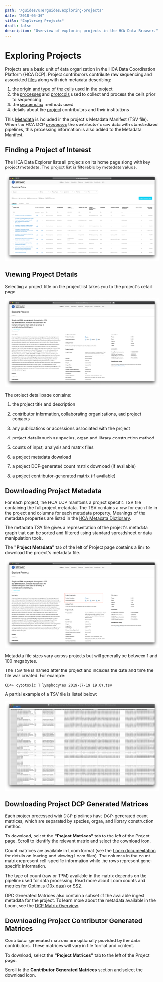 ```yaml
---
path: "/guides/userguides/exploring-projects"
date: "2018-05-30"
title: "Exploring Projects"
draft: false
description: "Overview of exploring projects in the HCA Data Browser."
---
```


# Exploring Projects

Projects are a basic unit of data organization in the HCA Data Coordination Platform (HCA DCP). Project contributors contribute raw sequencing and associated [files](/metadata/dictionary/file/sequence_file) along with rich metadata describing:

  1. the  [origin and type of the cells](/metadata/dictionary/biomaterial/cell_line) used in the project
  1. the [processes](/metadata/dictionary/process/analysis/analysis_process) and [protocols](/metadata/dictionary/protocol/biomaterial_collection/aggregate_generation_protocol) used to collect and process the cells prior to sequencing
  1. the  [sequencing](/metadata/dictionary/protocol/sequencing/sequencing_protocol) methods used
  1. details about the [project](/metadata/dictionary/project/project) contributors and their institutions
 
This [Metadata](/metadata/dictionary/process/analysis/analysis_process) is included in the project's Metadata Manifest (TSV file). When the HCA DCP [processes](/pipelines) the contributor's raw data with standardized pipelines, this processing information is also added to the Metadata Manifest. 

## Finding a Project of Interest

The HCA Data Explorer lists all projects on its home page along with key project metadata. The project list is filterable by metadata values. 

![Browsing Projects in the Data Explorer](../_images/exploring-projects-project-list.png "Exploring Projects")


## Viewing Project Details

Selecting a project title on the project list takes you to the project's detail page. 

![Viewing Project Details](../_images/exploring-projects-project-detail.png "Project Detail")


The project detail page contains:

1. the project title and description

1. contributor information, collaborating organizations, and project contacts

1. any publications or accessions associated with the project 

1. project details such as species, organ and library construction method 

1. counts of input, analysis and matrix files

1. a project metadata download

1. a project DCP-generated count matrix download (if available)

1. a project contributor-generated matrix (if available)

## Downloading Project Metadata

For each project, the HCA DCP maintains a project specific TSV file containing the full project metadata. The TSV contains a row for each file in the project and columns for each metadata property. Meanings of the metadata properties are listed in the [HCA Metadata Dictionary](/metadata).

The metadata TSV file gives a representation of the project's metadata graph that can be sorted and filtered using standard spreadsheet or data manipulation tools.

The **"Project Metadata"** tab of the left of Project page contains a link to download the project's metadata file.

![Project Metadata](../_images/exploring-projects-project-downloads.png "Project Downloads")

Metadata file sizes vary across projects but will generally be between 1 and 100 megabytes.

The TSV file is named after the project and includes the date and time the file was created. For example:

``` 
CD4+ cytotoxic T lymphocytes 2019-07-19 19.09.tsv
```

A partial example of a TSV file is listed below:

![Partial Metadata tsv](../_images/exploring-projects-tsv.png "TSV File")


## Downloading Project DCP Generated Matrices

Each project processed with DCP pipelines have DCP-generated count matrices, which are separated by species, organ, and library construction method. 

To download, select the **"Project Matrices"** tab to the left of the Project page. Scroll to identify the relevant matrix and select the download icon. 
 
Count matrices are available in Loom format (see the [Loom documentation](http://loompy.org/) for details on loading and viewing Loom files). The columns in the count matrix represent cell-specific information while the rows represent gene-specific information. 

The type of count (raw or TPM) available in the matrix depends on the pipeline used for data processing. Read more about Loom counts and metrics for [Optimus (10x data)](https://broadinstitute.github.io/warp/documentation/Pipelines/Optimus_Pipeline/Loom_schema.html) or [SS2](https://broadinstitute.github.io/warp/documentation/Pipelines/Smart-seq2_Multi_Sample_Pipeline/Loom_schema.html). 

DPC Generated Matrices also contain a subset of the available ingest metadata for the project. To learn more about the metadata available in the Loom, see the [DCP Matrix Overview](/guides/userguides/matrices).
 

## Downloading Project Contributor Generated Matrices
Contributor generated matrices are optionally provided by the data contributors. These matrices will vary in file format and content. 

To download, select the **"Project Matrices"** tab to the left of the Project page. 

Scroll to the **Contributor Generated Matrices** section and select the download icon. 
